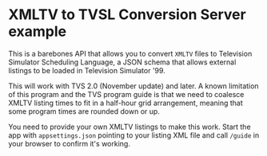 # XMLTV to TVSL Conversion Server example

This is a barebones API that allows you to convert `XMLTV` files to Television Simulator Scheduling Language, a JSON schema that allows external listings to be loaded in Television Simulator '99.

This will work with TVS 2.0 (November update) and later. A known limitation of this program and the TVS program guide is that we need to coalesce XMLTV listing times to fit in a half-hour grid arrangement, meaning that some program times are rounded down or up.

You need to provide your own XMLTV listings to make this work. Start the app with `appsettings.json` pointing to your listing XML file and call `/guide` in your browser to confirm it's working.
